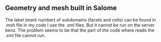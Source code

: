 ## Geometry and mesh built in Salome
The label (mark number) of subdomains (facets and cells) can be found in .msh file
In my code I use the .xml files. But it cannot be run on the server benz. The problem seems to be that the part of the code where reads the .xml file cannot run.
